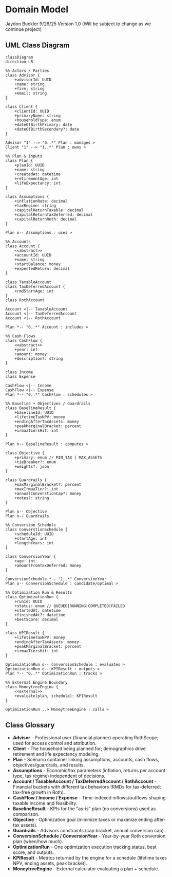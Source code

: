 # Domain Model

Jaydon Buckler
9/28/25
Version 1.0 
(Will be subject to change as we continue project)

## UML Class Diagram

```mermaid
classDiagram
direction LR

%% Actors / Parties
class Advisor {
    +advisorId: UUID
    +name: string
    +firm: string
    +email: string
}

class Client {
    +clientId: UUID
    +primaryName: string
    +householdType: enum
    +dateOfBirthPrimary: date
    +dateOfBirthSecondary?: date
}

Advisor "1" --> "0..*" Plan : manages >
Client "1" --> "1..*" Plan : owns >

%% Plan & Inputs
class Plan {
    +planId: UUID
    +name: string
    +createdAt: datetime
    +retirementAge: int
    +lifeExpectancy: int
}

class Assumptions {
    +inflationRate: decimal
    +taxRegime: string
    +capitalReturnTaxable: decimal
    +capitalReturnTaxDeferred: decimal
    +capitalReturnRoth: decimal
}

Plan o-- Assumptions : uses >

%% Accounts
class Account {
    <<abstract>>
    +accountId: UUID
    +name: string
    +startBalance: money
    +expectedReturn: decimal
}

class TaxableAccount
class TaxDeferredAccount {
    +rmdStartAge: int
}
class RothAccount

Account <|-- TaxableAccount
Account <|-- TaxDeferredAccount
Account <|-- RothAccount

Plan *-- "0..*" Account : includes >

%% Cash Flows
class CashFlow {
    <<abstract>>
    +year: int
    +amount: money
    +description?: string
}

class Income
class Expense

CashFlow <|-- Income
CashFlow <|-- Expense
Plan *-- "0..*" CashFlow : schedules >

%% Baseline + Objectives / Guardrails
class BaselineResult {
    +baselineId: UUID
    +lifetimeTaxNPV: money
    +endingAfterTaxAssets: money
    +peakMarginalBracket: percent
    +irmaaTiersHit: int
}

Plan o-- BaselineResult : computes >

class Objective {
    +primary: enum // MIN_TAX | MAX_ASSETS
    +tieBreaker?: enum
    +weights?: json
}

class Guardrails {
    +maxMarginalBracket?: percent
    +maxIrmaaTier?: int
    +annualConverstionCap?: money
    +notes?: string
}

Plan o-- Objective
Plan o-- Guardrails

%% Conversion Schedule
class ConverstionSchedule {
    +scheduleId: UUID
    +startAge: int
    +lengthYears: int
}

class ConversionYear {
    +age: int
    +amountFromTaxDeferred: money
}

ConversionSchedule *-- "1..*" ConversionYear
Plan o-- ConversionSchedule : candidate/optimal >

%% Optimization Run & Results
class OptimizationRun {
    +runId: UUID
    +status: enum // QUEUED|RUNNING|COMPLETED|FAILED
    +startedAt: datetime
    +finishedAt?: datetime
    +bestScore: decimal
}

class KPIResult {
    +lifetimeTaxNPV: money
    +endingAfterTaxAssets: money
    +peakMarginalBracket: percent
    +irmaaTiersHit: int
}

OptimizationRun o-- ConversionSchedule : evaluates >
OptimizationRun o-- KPIResult : outputs >
Plan *-- "0..*" OptimizationRun : tracks >

%% External Engine Boundary
class MoneytreeEngine {
    <<external>>
    +evaluate(plan, schedule): KPIResult
}

OptimizationRun ..> MoneytreeEngine : calls >
```

## Class Glossary

- **Advisor** - Professional user (financial planner) operating RothScope; used for access control and attribution.
- **Client** - The household being planned for; demographics drive retirement and life expectancy modeling.
- **Plan** - Scenario container linking assumptions, accounts, cash flows, objectives/guardrails, and results.
- **Assumptions** - Economic/tax parameters (inflation, returns per account type, tax regime) independent of decisions.
- **Account / TaxableAccount / TaxDeferredAccount / RothAccount** - Financial buckets with different tax behaviors (RMDs for tax-deferred; tax-free growth in Roth).
- **CashFlow / Income / Expense** - Time-indexed inflows/outflows shaping taxable income and feasibility.
- **BaselineResult** - KPIs for the "as-is" plan (no conversions) used as comparison.
- **Objective** - Optimization goal (minimize taxes or maximize ending after-tax assets).
- **Guardrails** - Advisors constraints (cap bracket, annual conversion cap).
- **ConversionSchedule / ConversionYear** - Year-by-year Roth conversion plan (when/how much).
- **OptimizationRun** - One optimization execution tracking status, best score, and outputs.
- **KPIResult** - Metrics returned by the engine for a schedule (lifetime taxes NPV, ending assets, peak bracket).
- **MoneytreeEngine** - External calculator evaluating a plan + schedule.


